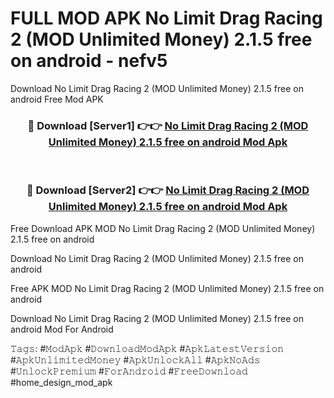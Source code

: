 # FULL MOD APK No Limit Drag Racing 2 (MOD Unlimited Money) 2.1.5 free on android - nefv5
Download No Limit Drag Racing 2 (MOD Unlimited Money) 2.1.5 free on android Free Mod APK

<div align="center">
<h3>🔴 Download [Server1] 👉👉 <a href="https://apk-comot.site?title=No_Limit_Drag_Racing_2_(MOD_Unlimited_Money)_2.1.5_free_on_android">No Limit Drag Racing 2 (MOD Unlimited Money) 2.1.5 free on android Mod Apk</a></h3><br>

<h3>🔴 Download [Server2] 👉👉 <a href="https://apk-comot.site?title=No_Limit_Drag_Racing_2_(MOD_Unlimited_Money)_2.1.5_free_on_android">No Limit Drag Racing 2 (MOD Unlimited Money) 2.1.5 free on android Mod Apk</a></h3>
</div>


Free Download APK MOD No Limit Drag Racing 2 (MOD Unlimited Money) 2.1.5 free on android

Download No Limit Drag Racing 2 (MOD Unlimited Money) 2.1.5 free on android 

Free APK MOD No Limit Drag Racing 2 (MOD Unlimited Money) 2.1.5 free on android 

Download No Limit Drag Racing 2 (MOD Unlimited Money) 2.1.5 free on android Mod For Android

𝚃𝚊𝚐𝚜: #𝙼𝚘𝚍𝙰𝚙𝚔 #𝙳𝚘𝚠𝚗𝚕𝚘𝚊𝚍𝙼𝚘𝚍𝙰𝚙𝚔 #𝙰𝚙𝚔𝙻𝚊𝚝𝚎𝚜𝚝𝚅𝚎𝚛𝚜𝚒𝚘𝚗 #𝙰𝚙𝚔𝚄𝚗𝚕𝚒𝚖𝚒𝚝𝚎𝚍𝙼𝚘𝚗𝚎𝚢 #𝙰𝚙𝚔𝚄𝚗𝚕𝚘𝚌𝚔𝙰𝚕𝚕 #𝙰𝚙𝚔𝙽𝚘𝙰𝚍𝚜 #𝚄𝚗𝚕𝚘𝚌𝚔𝙿𝚛𝚎𝚖𝚒𝚞𝚖 #𝙵𝚘𝚛𝙰𝚗𝚍𝚛𝚘𝚒𝚍 #𝙵𝚛𝚎𝚎𝙳𝚘𝚠𝚗𝚕𝚘𝚊𝚍 #home_design_mod_apk